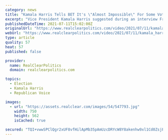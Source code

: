 ```yaml
---
category: news
title: "Kamala Harris Tells BET It's \"Almost Impossible\" For Some Voters To Photocopy Their ID"
excerpt: "Vice President Kamala Harris suggested during an interview Friday with BET News that voter ID laws will make it more difficult for those voters who do not live near Kinko's or OfficeMax to vote. \"In some people's mind,"
publishedDateTime: 2021-07-11T15:02:00Z
originalUrl: "https://www.realclearpolitics.com/video/2021/07/11/kamala_harris_tells_bet_its_almost_impossible_for_some_voters_to_photocopy_their_id.html"
webUrl: "https://www.realclearpolitics.com/video/2021/07/11/kamala_harris_tells_bet_its_almost_impossible_for_some_voters_to_photocopy_their_id.html"
type: article
quality: 57
heat: 57
published: false

provider:
  name: RealClearPolitics
  domain: realclearpolitics.com

topics:
  - Election
  - Kamala Harris
  - Republican Voice

images:
  - url: "https://assets.realclear.com/images/54/547793.jpg"
    width: 750
    height: 562
    isCached: true

secured: "TQI+vwwSPClQgr2xUF8vfHilApMb35pAmUzcDRYcW8Y8akenhw9xl1Cd0ZsjFja3i7Boa8tOeD2jNmaS8giQgOSqeS2HMfq8vgIxw6GV7jFht8k57ccWA26D/Fia5j3Dcqa90SswedD4nMFjO0SPuxwlFgevw0WC3gCP82kEgHfDtdpmKKWrGjQLGyMjVrvKl4chLJBxBu3kFekIQ5eT/cysG0mK8iXcSLL1Ejwf7/h8JG9KJ61QSfUMJlJRdhLtTYigfIQ2P1RYBOdy/QefjY1M86zu/M56zJ5+0iT0Ocll3wsdsfanF6XAh5WlDuxWCCTgQkPuzvWdkLBAm+jqxaaaXSdweuRpydJroC8Yhpo=;IdsKP7h+pCONXXs0f19/2g=="
---
```


